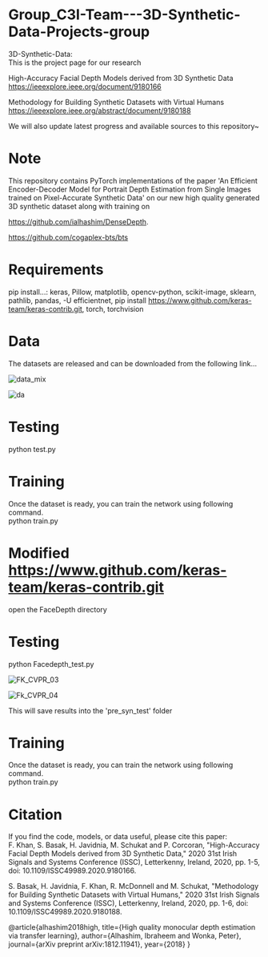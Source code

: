# Group_C3I-Team---3D-Synthetic-Data-Projects-group
3D-Synthetic-Data:<br/>
This is the project page for our research<br/>

High-Accuracy Facial Depth Models derived from 3D Synthetic Data<br/>
https://ieeexplore.ieee.org/document/9180166<br/>

Methodology for Building Synthetic Datasets with Virtual Humans<br/>
https://ieeexplore.ieee.org/abstract/document/9180188<br/>


We will also update latest progress and available sources to this repository~ 

# Note
This repository contains PyTorch implementations of the paper 'An Efficient Encoder-Decoder Model for Portrait Depth Estimation from Single Images
trained on Pixel-Accurate Synthetic Data' on our new high quality generated 3D synthetic dataset along with training on 

https://github.com/ialhashim/DenseDepth.

https://github.com/cogaplex-bts/bts

# Requirements
pip install...:
keras, Pillow, matplotlib, opencv-python, scikit-image, sklearn, pathlib, pandas, -U efficientnet, 
pip install https://www.github.com/keras-team/keras-contrib.git, torch, torchvision

# Data
The datasets are released and can be downloaded from the following link...<br/>

![data_mix](https://user-images.githubusercontent.com/49758542/106769813-49a85300-6635-11eb-9b73-dd9935f8989d.png)

![da](https://user-images.githubusercontent.com/49758542/106660977-9ab63980-6598-11eb-8754-3235cfd43bf3.png)



# Testing
python test.py

# Training
Once the dataset is ready, you can train the network using following command.<br/>
python train.py

# Modified https://www.github.com/keras-team/keras-contrib.git
open the FaceDepth directory 
# Testing
python Facedepth_test.py

![FK_CVPR_03](https://user-images.githubusercontent.com/49758542/106770165-99871a00-6635-11eb-98f8-b7cab4fe6938.png)

![Fk_CVPR_04](https://user-images.githubusercontent.com/49758542/106661542-39429a80-6599-11eb-8efa-519a39d7628e.png)

This will save results into the 'pre_syn_test' folder

# Training
Once the dataset is ready, you can train the network using following command.<br/>
python train.py

# Citation
If you find the code, models, or data useful, please cite this paper:<br/>
F. Khan, S. Basak, H. Javidnia, M. Schukat and P. Corcoran, "High-Accuracy Facial Depth Models derived from 3D Synthetic Data," 2020 31st Irish Signals and Systems Conference (ISSC), Letterkenny, Ireland, 2020, pp. 1-5, doi: 10.1109/ISSC49989.2020.9180166.<br/>

S. Basak, H. Javidnia, F. Khan, R. McDonnell and M. Schukat, "Methodology for Building Synthetic Datasets with Virtual Humans," 2020 31st Irish Signals and Systems Conference (ISSC), Letterkenny, Ireland, 2020, pp. 1-6, doi: 10.1109/ISSC49989.2020.9180188.<br/>

@article{alhashim2018high,
  title={High quality monocular depth estimation via transfer learning},
  author={Alhashim, Ibraheem and Wonka, Peter},
  journal={arXiv preprint arXiv:1812.11941},
  year={2018}
}


